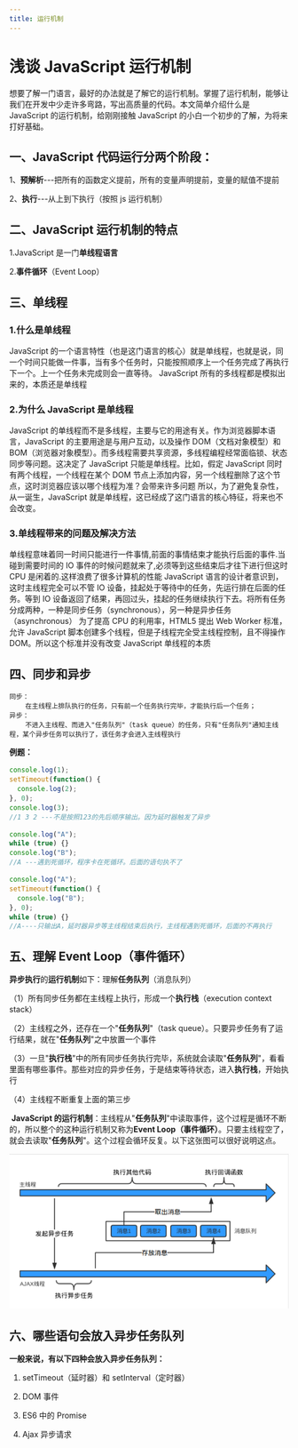 ```yaml
---
title: 运行机制
---
```


# 浅谈 JavaScript 运行机制

​ 想要了解一门语言，最好的办法就是了解它的运行机制。掌握了运行机制，能够让我们在开发中少走许多弯路，写出高质量的代码。本文简单介绍什么是 JavaScript 的运行机制，给刚刚接触 JavaScript 的小白一个初步的了解，为将来打好基础。

## 一、JavaScript 代码运行分两个阶段：

1、**预解析**---把所有的函数定义提前，所有的变量声明提前，变量的赋值不提前

2、**执行**---从上到下执行（按照 js 运行机制）

## 二、JavaScript 运行机制的特点

1.JavaScript 是一门**单线程语言**

2.**事件循环**（Event Loop）

## 三、单线程

### 1.什么是单线程

JavaScript 的一个语言特性（也是这门语言的核心）就是单线程，也就是说，同一个时间只能做一件事，当有多个任务时，只能按照顺序上一个任务完成了再执行下一个。上一个任务未完成则会一直等待。
JavaScript 所有的多线程都是模拟出来的，本质还是单线程

### 2.为什么 JavaScript 是单线程

JavaScript 的单线程而不是多线程，主要与它的用途有关。作为浏览器脚本语言，JavaScript 的主要用途是与用户互动，以及操作 DOM（文档对象模型）和 BOM（浏览器对象模型）。而多线程需要共享资源，多线程编程经常面临锁、状态同步等问题。这决定了 JavaScript 只能是单线程。比如，假定 JavaScript 同时有两个线程，一个线程在某个 DOM 节点上添加内容，另一个线程删除了这个节点，这时浏览器应该以哪个线程为准？会带来许多问题
所以，为了避免复杂性，从一诞生，JavaScript 就是单线程，这已经成了这门语言的核心特征，将来也不会改变。

### 3.单线程带来的问题及解决方法

单线程意味着同一时间只能进行一件事情,前面的事情结束才能执行后面的事件.当碰到需要时间的 IO 事件的时候问题就来了,必须等到这些结束后才往下进行但这时 CPU 是闲着的.这样浪费了很多计算机的性能
JavaScript 语言的设计者意识到，这时主线程完全可以不管 IO 设备，挂起处于等待中的任务，先运行排在后面的任务。等到 IO 设备返回了结果，再回过头，挂起的任务继续执行下去。将所有任务分成两种，一种是同步任务（synchronous），另一种是异步任务（asynchronous）
为了提高 CPU 的利用率，HTML5 提出 Web Worker 标准，允许 JavaScript 脚本创建多个线程，但是子线程完全受主线程控制，且不得操作 DOM。所以这个标准并没有改变 JavaScript 单线程的本质

## 四、同步和异步

```
同步：
	在主线程上排队执行的任务，只有前一个任务执行完毕，才能执行后一个任务；
异步：
	不进入主线程、而进入"任务队列"（task queue）的任务，只有"任务队列"通知主线程，某个异步任务可以执行了，该任务才会进入主线程执行
```

**例题：**

```javascript
console.log(1);
setTimeout(function() {
  console.log(2);
}, 0);
console.log(3);
//1 3 2 ---不是按照123的先后顺序输出。因为延时器触发了异步
```

```javascript
console.log("A");
while (true) {}
console.log("B");
//A ---遇到死循环，程序卡在死循环。后面的语句执不了
```

```javascript
console.log("A");
setTimeout(function() {
  console.log("B");
}, 0);
while (true) {}
//A----只输出A，延时器异步等主线程结束后执行，主线程遇到死循环，后面的不再执行
```

## 五、理解 Event Loop（事件循环）

**异步执行**的**运行机制**如下：理解**任务队列**（消息队列）

（1）所有同步任务都在主线程上执行，形成一个**执行栈**（execution context stack）

（2）主线程之外，还存在一个"**任务队列**"（task queue）。只要异步任务有了运行结果，就在"**任务队列**"之中放置一个事件

（3）一旦"**执行栈**"中的所有同步任务执行完毕，系统就会读取"**任务队列**"，看看里面有哪些事件。那些对应的异步任务，于是结束等待状态，进入**执行栈**，开始执行

（4）主线程不断重复上面的第三步

​ **JavaScript 的运行机制**：主线程从"**任务队列**"中读取事件，这个过程是循环不断的，所以整个的这种运行机制又称为**Event Loop（事件循环）**。只要主线程空了，就会去读取"**任务队列**"。这个过程会循环反复。以下这张图可以很好说明这点。

![运行机制](./img/%E8%BF%90%E8%A1%8C%E6%9C%BA%E5%88%B6.png)

## 六、哪些语句会放入异步任务队列

**一般来说，有以下四种会放入异步任务队列：**

1. setTimeout（延时器）和 setInterval（定时器）

2. DOM 事件

3. ES6 中的 Promise

4. Ajax 异步请求
